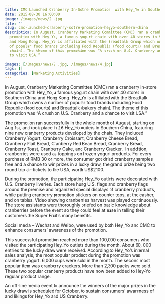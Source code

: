 ```yaml
---
title: CMC Launched Cranberry In-Sotre Promotion  with Hey_Yo in Southern China
date: 2015-08-30 16:00:00
image: /images/news/2 .jpg
file: ''
slug: cmc-launched-cranberry-sotre-promotion-heyyo-southern-china
description: In August, Cranberry Marketing Committee (CMC) ran a cranberry in-store
  promotion with Hey_Yo, a famous yogurt chain with over 40 stores in Southern China
  and Hong Kong. Hey_Yo is affiliated with the Breadtalk Group which owns a number
  of popular food brands including Food Republic (food courts) and Breadtalk (bakery
  chain). The theme of this promotion was “A crush on U.S. Cranberry and a chance
  to visit USA.”

images: [/images/news/2 .jpg, /images/news/4.jpg]
tags: []
categories: [Marketing Activities]
---
```

<p>In August, Cranberry Marketing Committee (CMC) ran a cranberry in-store promotion with Hey_Yo, a famous yogurt chain with over 40 stores in Southern China and Hong Kong. Hey_Yo is affiliated with the Breadtalk Group which owns a number of popular food brands including Food Republic (food courts) and Breadtalk (bakery chain). The theme of this promotion was “A crush on U.S. Cranberry and a chance to visit USA.”</p>
<p>The promotion ran successfully in the whole month of August, starting on Aug 1st, and took place in 26 Hey_Yo outlets in Southern China, featuring nine new cranberry products developed by the chain. They included Cranberry Yogurt, Cranberry Croissant, Cranberry Cheese Bread, Cranberry Plait Bread, Cranberry Red Bean Bread, Cranberry Bread, Cranberry Toast, Cranberry Cake, and Cranberry Cracker.  In addition, cranberries were used as toppings on frozen yogurt products. For every purchase of RMB 30 or more, the consumer got dried cranberry samples free and a chance to win prizes in a lucky draw, the grand prize being two round trip air-tickets to the USA, worth US$2100. </p>
<p>During the promotion, the participating Hey_Yo outlets were decorated with U.S. Cranberry liveries. Each store hung U.S. flags and cranberry flags around the premise and organized special displays of cranberry products, while putting cranberry promotion stickers on counter tops, at the casher, and on tables. Video showing cranberries harvest was played continuously. The store assistants were thoroughly briefed on basic knowledge about cranberries before the event so they could feel at ease in telling their customers the Super Fruit’s many benefits.  </p>
<p>Social media – Wechat and Weibo, were used by both Hey_Yo and CMC to enhance consumers’ awareness of the promotion. </p>
<p>This successful promotion reached more than 100,000 consumers who visited the participating Hey_Yo outlets during the month. About 60, 000 entries to the lucky draw were received. According to Hey_Yo’s internal sales analysis, the most popular product during the promotion was cranberry yogurt. 6,000 cups were sold in the month. The second most popular item was cranberry crackers. More than 2,300 packs were sold. These two popular cranberry products have now been added to Hey-Yo regular product range. </p>
<p>An off-line media event to announce the winners of the major prizes in the lucky draw is scheduled for October, to sustain consumers’ awareness of and likings for Hey_Yo and US Cranberry.</p>

